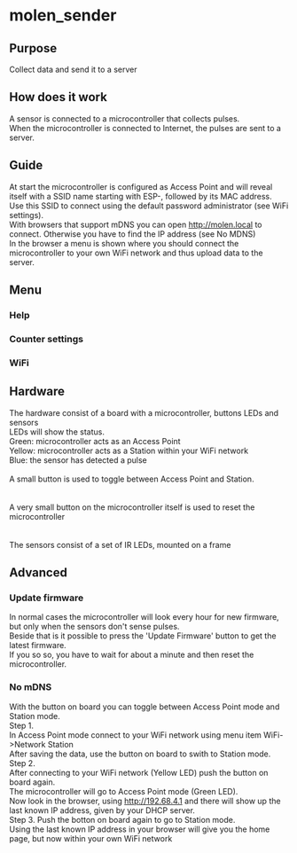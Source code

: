 # molen_sender

## Purpose
Collect data and send it to a server<br>

## How does it work
A sensor is connected to a microcontroller that collects pulses.<br>
When the microcontroller is connected to Internet, the pulses are sent to a server.<br>

## Guide
At start the microcontroller is configured as Access Point and will reveal itself with a SSID name starting with ESP-, followed by its MAC address.<br>
Use this SSID to connect using the default password administrator (see WiFi settings).<br>
With browsers that support mDNS you can open http://molen.local to connect. Otherwise you have to find the IP address (see No MDNS)<br>
In the browser a menu is shown where you should connect the microcontroller to your own WiFi network and thus upload data to the server.

## Menu

### Help

### Counter settings

### WiFi

## Hardware
The hardware consist of a board with a microcontroller, buttons LEDs and sensors<br>
LEDs will show the status.<br>
Green: microcontroller acts as an Access Point<br>
Yellow: microcontroller acts as a Station within your WiFi network<br>
Blue: the sensor has detected a pulse<br>
<br>
A small button is used to toggle between Access Point and Station.<br>
<br><br>
A very small button on the microcontroller itself is used to reset the microcontroller<br>
<br><br>
The sensors consist of a set of IR LEDs, mounted on a frame<br>

## Advanced
### Update firmware
In normal cases the microcontroller will look every hour for new firmware, but only when the sensors don't sense pulses.<br>
Beside that is it possible to press the 'Update Firmware' button to get the latest firmware.<br>
If you so so, you have to wait for about a minute and then reset the microcontroller.<br>

### No mDNS
With the button on board you can toggle between Access Point mode and Station mode.<br>
Step 1.<br>
In Access Point mode connect to your WiFi network using menu item WiFi->Network Station<br>
After saving the data, use the button on board to swith to Station mode.<br>
Step 2.<br>
After connecting to your WiFi network (Yellow LED) push the button on board again.<br>
The microcontroller will go to Access Point mode (Green LED).<br>
Now look in the browser, using http://192.68.4.1 and there will show up the last known IP address, given by your DHCP server.<br>
Step 3.
Push the botton on board again to go to Station mode.<br>
Using the last known IP address in your browser will give you the home page, but now within your own WiFi network
